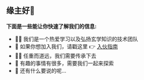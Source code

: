 ## 缘主好🫣

**下面是一些能让你快速了解我们的信息:**

- 🙋‍♀️ 我们是一个热爱学习以及弘扬玄学知识的技术团队
- 🌈 如果你想加入我们，请戳这里 👉 [入伙指南](https://github.com/seektaos/.github/blob/main/JOIN.md)
- 👩‍💻 任重而道远，我们需要传承下去
- 🍿 有趣的事情有很多，需要我们一起来探索
- 🧙 还有什么要说的呢...
